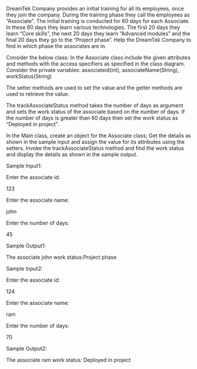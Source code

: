 DreamTek Company provides an initial training for all its employees, once they join the company. During the training phase they call the employees as “Associate”. The initial training is conducted for 60 days for each Associate. In these 60 days they learn various technologies. The first 20 days they learn “Core skills”, the next 20 days they learn “Advanced modules” and the final 20 days they go to the “Project phase”.  Help the DreamTek Company to find in which phase the associates are in.

Consider the below class:
In the Associate class include the given attributes and methods with the access specifiers as specified in the class diagram.
Consider the private variables: associateid(int), associateName(String), workStatus(String)

The setter methods are used to set the value and the getter methods are used to retrieve the value.

The trackAssociateStatus method takes the number of days as argument and sets the work status of the associate based on the number of days. If the number of days is greater than 60 days then set the work status as “Deployed in project”.

 In the Main class, create an object for the Associate class; Get the details as shown in the sample input and assign the value for its attributes using the setters. Invoke the trackAssociateStatus method and find the work status and display the details as shown in the sample output.

Sample Input1:

Enter the associate id:

123

Enter the associate name:

john

Enter the number of days:

45

 Sample Output1:

The associate john work status:Project phase

 Sample Input2:

Enter the associate id:

124

Enter the associate name:

ram

Enter the number of days:

70

 Sample Output2:

The associate ram work status: Deployed in project
